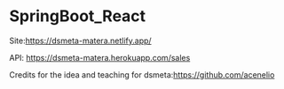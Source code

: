 # SpringBoot_React

Site:https://dsmeta-matera.netlify.app/

API: https://dsmeta-matera.herokuapp.com/sales

Credits for the idea and teaching for dsmeta:https://github.com/acenelio
